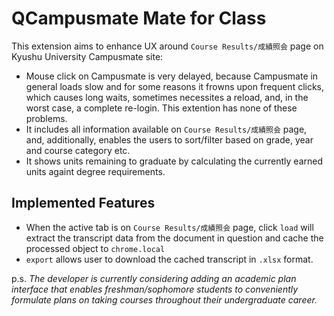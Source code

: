 # QCampusmate Mate for Class
This extension aims to enhance UX around `Course Results/成績照会` page on Kyushu University Campusmate site:  
- Mouse click on Campusmate is very delayed, because Campusmate in general loads slow and for some reasons it frowns upon frequent clicks, which causes long waits, sometimes necessites a reload, and, in the worst case, a complete re-login. This extention has none of these problems. 
- It includes all information available on `Course Results/成績照会` page, and, additionally, enables the users to sort/filter based on grade, year and course category etc.
- It shows units remaining to graduate by calculating the currently earned units againt degree requirements.

## Implemented Features
- When the active tab is on `Course Results/成績照会` page, click `load` will extract the transcript data from the document in question and cache the processed object to `chrome.local`
- `export` allows user to download the cached transcript in `.xlsx` format.


p.s.
*The developer is currently considering adding an academic plan interface that  enables freshman/sophomore students to conveniently formulate plans on taking courses throughout their undergraduate career.*



